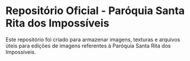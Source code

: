 # Repositório Oficial - Paróquia Santa Rita dos Impossíveis

Este repositório foi criado para armazenar imagens, texturas e arquivos úteis para edições de imagens referentes à Paróquia Santa Rita dos Impossíveis.
